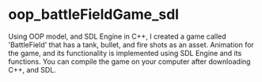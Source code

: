 # oop_battleFieldGame_sdl
Using OOP model, and SDL Engine in C++, I created a game called 'BattleField' that has a tank, bullet, and fire shots as an asset. Animation for the game, and its functionality is implemented using SDL Engine and its functions. You can compile the game on your computer after downloading C++, and SDL.
